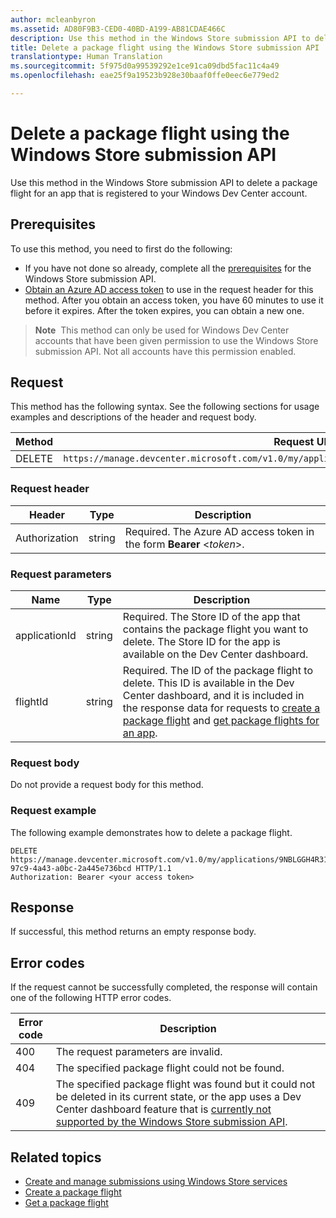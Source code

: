 ```yaml
---
author: mcleanbyron
ms.assetid: AD80F9B3-CED0-40BD-A199-AB81CDAE466C
description: Use this method in the Windows Store submission API to delete a package flight for an app that is registered to your Windows Dev Center account.
title: Delete a package flight using the Windows Store submission API
translationtype: Human Translation
ms.sourcegitcommit: 5f975d0a99539292e1ce91ca09dbd5fac11c4a49
ms.openlocfilehash: eae25f9a19523b928e30baaf0ffe0eec6e779ed2

---
```


# Delete a package flight using the Windows Store submission API




Use this method in the Windows Store submission API to delete a package flight for an app that is registered to your Windows Dev Center account.


## Prerequisites

To use this method, you need to first do the following:

* If you have not done so already, complete all the [prerequisites](create-and-manage-submissions-using-windows-store-services.md#prerequisites) for the Windows Store submission API.
* [Obtain an Azure AD access token](create-and-manage-submissions-using-windows-store-services.md#obtain-an-azure-ad-access-token) to use in the request header for this method. After you obtain an access token, you have 60 minutes to use it before it expires. After the token expires, you can obtain a new one.

>**Note**&nbsp;&nbsp;This method can only be used for Windows Dev Center accounts that have been given permission to use the Windows Store submission API. Not all accounts have this permission enabled.

## Request

This method has the following syntax. See the following sections for usage examples and descriptions of the header and request body.

| Method | Request URI                                                      |
|--------|------------------------------------------------------------------|
| DELETE    | ```https://manage.devcenter.microsoft.com/v1.0/my/applications/{applicationId}/flights/{flightId}``` |

<span/>
 

### Request header

| Header        | Type   | Description                                                                 |
|---------------|--------|-----------------------------------------------------------------------------|
| Authorization | string | Required. The Azure AD access token in the form **Bearer** &lt;*token*&gt;. |

<span/>

### Request parameters

| Name        | Type   | Description                                                                 |
|---------------|--------|-----------------------------------------------------------------------------|
| applicationId | string | Required. The Store ID of the app that contains the package flight you want to delete. The Store ID for the app is available on the Dev Center dashboard.  |
| flightId | string | Required. The ID of the package flight to delete. This ID is available in the Dev Center dashboard, and it is included in the response data for requests to [create a package flight](create-a-flight.md) and [get package flights for an app](get-flights-for-an-app.md).  |

<span/>

### Request body

Do not provide a request body for this method.

<span/>

### Request example

The following example demonstrates how to delete a package flight.

```
DELETE https://manage.devcenter.microsoft.com/v1.0/my/applications/9NBLGGH4R315/flights/43e448df-97c9-4a43-a0bc-2a445e736bcd HTTP/1.1
Authorization: Bearer <your access token>
```

## Response

If successful, this method returns an empty response body.

## Error codes

If the request cannot be successfully completed, the response will contain one of the following HTTP error codes.

| Error code |  Description                                                                                                                                                                           |
|--------|------------------|
| 400  | The request parameters are invalid. |
| 404  | The specified package flight could not be found.  |
| 409  | The specified package flight was found but it could not be deleted in its current state, or the app uses a Dev Center dashboard feature that is [currently not supported by the Windows Store submission API](create-and-manage-submissions-using-windows-store-services.md#not_supported). |   

<span/>

## Related topics

* [Create and manage submissions using Windows Store services](create-and-manage-submissions-using-windows-store-services.md)
* [Create a package flight](create-a-flight.md)
* [Get a package flight](get-a-flight.md)



<!--HONumber=Aug16_HO5-->


